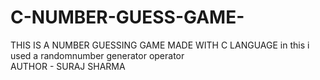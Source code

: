 # C-NUMBER-GUESS-GAME-
THIS IS A NUMBER GUESSING GAME MADE WITH C LANGUAGE in this i used a randomnumber generator operator <br>
AUTHOR - SURAJ SHARMA
